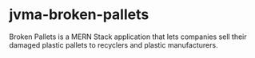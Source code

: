 # jvma-broken-pallets
Broken Pallets is a MERN Stack application that lets companies sell their damaged plastic pallets to recyclers and plastic manufacturers.
